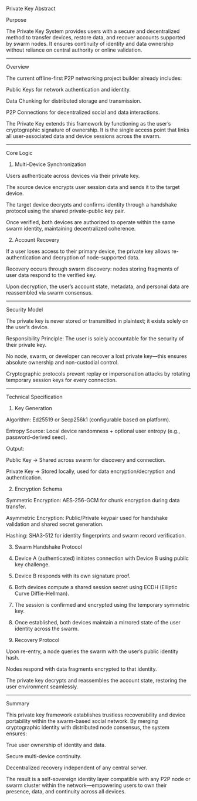 Private Key Abstract

Purpose

The Private Key System provides users with a secure and decentralized method to transfer devices, restore data, and recover accounts supported by swarm nodes.
It ensures continuity of identity and data ownership without reliance on central authority or online validation.


---

Overview

The current offline-first P2P networking project builder already includes:

Public Keys for network authentication and identity.

Data Chunking for distributed storage and transmission.

P2P Connections for decentralized social and data interactions.


The Private Key extends this framework by functioning as the user’s cryptographic signature of ownership. It is the single access point that links all user-associated data and device sessions across the swarm.


---

Core Logic

1. Multi-Device Synchronization

Users authenticate across devices via their private key.

The source device encrypts user session data and sends it to the target device.

The target device decrypts and confirms identity through a handshake protocol using the shared private-public key pair.

Once verified, both devices are authorized to operate within the same swarm identity, maintaining decentralized coherence.


2. Account Recovery

If a user loses access to their primary device, the private key allows re-authentication and decryption of node-supported data.

Recovery occurs through swarm discovery: nodes storing fragments of user data respond to the verified key.

Upon decryption, the user’s account state, metadata, and personal data are reassembled via swarm consensus.



---

Security Model

The private key is never stored or transmitted in plaintext; it exists solely on the user’s device.

Responsibility Principle: The user is solely accountable for the security of their private key.

No node, swarm, or developer can recover a lost private key—this ensures absolute ownership and non-custodial control.

Cryptographic protocols prevent replay or impersonation attacks by rotating temporary session keys for every connection.



---

Technical Specification

1. Key Generation

Algorithm: Ed25519 or Secp256k1 (configurable based on platform).

Entropy Source: Local device randomness + optional user entropy (e.g., password-derived seed).

Output:

Public Key → Shared across swarm for discovery and connection.

Private Key → Stored locally, used for data encryption/decryption and authentication.



2. Encryption Schema

Symmetric Encryption: AES-256-GCM for chunk encryption during data transfer.

Asymmetric Encryption: Public/Private keypair used for handshake validation and shared secret generation.

Hashing: SHA3-512 for identity fingerprints and swarm record verification.


3. Swarm Handshake Protocol

1. Device A (authenticated) initiates connection with Device B using public key challenge.


2. Device B responds with its own signature proof.


3. Both devices compute a shared session secret using ECDH (Elliptic Curve Diffie-Hellman).


4. The session is confirmed and encrypted using the temporary symmetric key.


5. Once established, both devices maintain a mirrored state of the user identity across the swarm.



4. Recovery Protocol

Upon re-entry, a node queries the swarm with the user’s public identity hash.

Nodes respond with data fragments encrypted to that identity.

The private key decrypts and reassembles the account state, restoring the user environment seamlessly.



---

Summary

This private key framework establishes trustless recoverability and device portability within the swarm-based social network.
By merging cryptographic identity with distributed node consensus, the system ensures:

True user ownership of identity and data.

Secure multi-device continuity.

Decentralized recovery independent of any central server.


The result is a self-sovereign identity layer compatible with any P2P node or swarm cluster within the network—empowering users to own their presence, data, and continuity across all devices.
